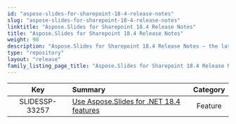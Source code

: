 ```yaml
---
id: "aspose-slides-for-sharepoint-18-4-release-notes"
slug: "aspose-slides-for-sharepoint-18-4-release-notes"
linktitle: "Aspose.Slides for Sharepoint 18.4 Release Notes"
title: "Aspose.Slides for Sharepoint 18.4 Release Notes"
weight: 90
description: "Aspose.Slides for Sharepoint 18.4 Release Notes – the latest updates and fixes."
type: "repository"
layout: "release"
family_listing_page_title: "Aspose.Slides for Sharepoint 18.4 Release Notes"
---
```


|**Key** |**Summary** |**Category** |
| :-: | :- | :-: |
|SLIDESSP-33257|[Use Aspose.Slides for .NET 18.4 features](/slides/net/release-notes/2018/aspose-slides-for-net-18-4-release-notes/)|Feature|

